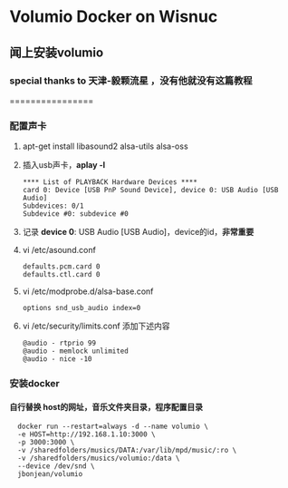 # Volumio Docker on Wisnuc #
## 闻上安装volumio ##
### special thanks to 天津-毅颗流星 ，没有他就没有这篇教程 ###

================

### 配置声卡 ###

1.   apt-get install libasound2 alsa-utils alsa-oss
2.   插入usb声卡，**aplay -l**
    
     ``` 
     **** List of PLAYBACK Hardware Devices ****
     card 0: Device [USB PnP Sound Device], device 0: USB Audio [USB Audio]
     Subdevices: 0/1
     Subdevice #0: subdevice #0
     ```
3.  记录 **device 0**: USB Audio [USB Audio]，device的id，**非常重要**
4.  vi  /etc/asound.conf 


    ``` 
    defaults.pcm.card 0
    defaults.ctl.card 0
    ```
    
    
5.  vi /etc/modprobe.d/alsa-base.conf 

    ``` 
    options snd_usb_audio index=0 
    ```
6.  vi /etc/security/limits.conf  添加下述内容
   
    ```
    @audio - rtprio 99 
    @audio - memlock unlimited 
    @audio - nice -10
    ```    
    
  ### 安装docker ###
  #### 自行替换 host的网址，音乐文件夹目录，程序配置目录 ###

```
  docker run --restart=always -d --name volumio \
  -e HOST=http://192.168.1.10:3000 \
  -p 3000:3000 \
  -v /sharedfolders/musics/DATA:/var/lib/mpd/music/:ro \
  -v /sharedfolders/musics/volumio:/data \
  --device /dev/snd \
  jbonjean/volumio
```
       
